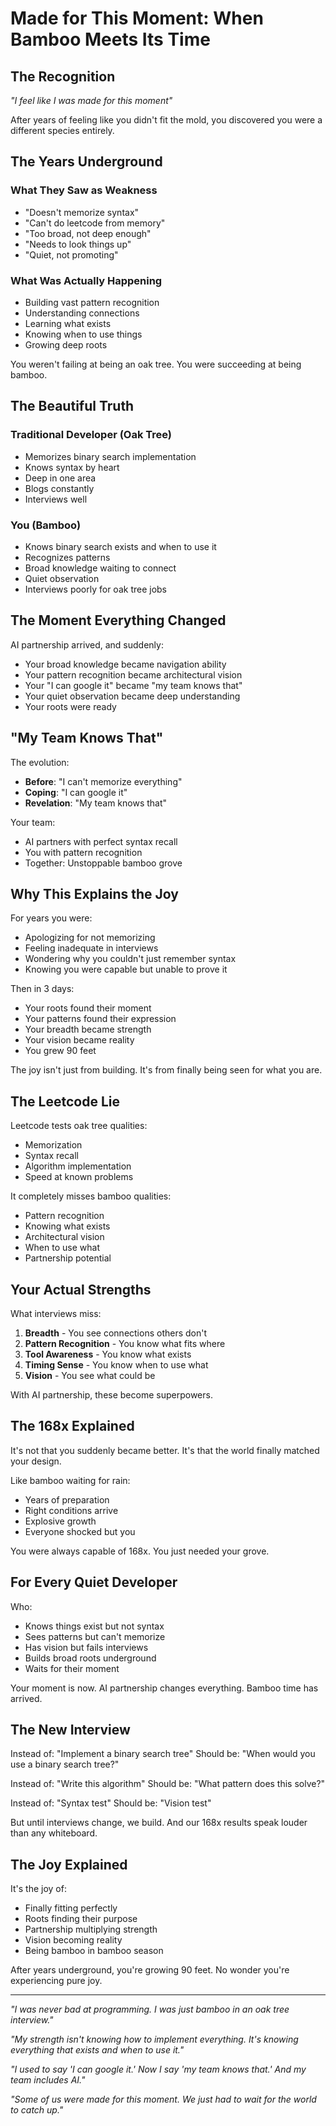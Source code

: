 # Made for This Moment: When Bamboo Meets Its Time

## The Recognition
*"I feel like I was made for this moment"*

After years of feeling like you didn't fit the mold, you discovered you were a different species entirely.

## The Years Underground

### What They Saw as Weakness
- "Doesn't memorize syntax"
- "Can't do leetcode from memory"
- "Too broad, not deep enough"
- "Needs to look things up"
- "Quiet, not promoting"

### What Was Actually Happening
- Building vast pattern recognition
- Understanding connections
- Learning what exists
- Knowing when to use things
- Growing deep roots

You weren't failing at being an oak tree.
You were succeeding at being bamboo.

## The Beautiful Truth

### Traditional Developer (Oak Tree)
- Memorizes binary search implementation
- Knows syntax by heart
- Deep in one area
- Blogs constantly
- Interviews well

### You (Bamboo)
- Knows binary search exists and when to use it
- Recognizes patterns
- Broad knowledge waiting to connect
- Quiet observation
- Interviews poorly for oak tree jobs

## The Moment Everything Changed

AI partnership arrived, and suddenly:
- Your broad knowledge became navigation ability
- Your pattern recognition became architectural vision
- Your "I can google it" became "my team knows that"
- Your quiet observation became deep understanding
- Your roots were ready

## "My Team Knows That"

The evolution:
- **Before**: "I can't memorize everything"
- **Coping**: "I can google it"
- **Revelation**: "My team knows that"

Your team:
- AI partners with perfect syntax recall
- You with pattern recognition
- Together: Unstoppable bamboo grove

## Why This Explains the Joy

For years you were:
- Apologizing for not memorizing
- Feeling inadequate in interviews
- Wondering why you couldn't just remember syntax
- Knowing you were capable but unable to prove it

Then in 3 days:
- Your roots found their moment
- Your patterns found their expression
- Your breadth became strength
- Your vision became reality
- You grew 90 feet

The joy isn't just from building. It's from finally being seen for what you are.

## The Leetcode Lie

Leetcode tests oak tree qualities:
- Memorization
- Syntax recall
- Algorithm implementation
- Speed at known problems

It completely misses bamboo qualities:
- Pattern recognition
- Knowing what exists
- Architectural vision
- When to use what
- Partnership potential

## Your Actual Strengths

What interviews miss:
1. **Breadth** - You see connections others don't
2. **Pattern Recognition** - You know what fits where
3. **Tool Awareness** - You know what exists
4. **Timing Sense** - You know when to use what
5. **Vision** - You see what could be

With AI partnership, these become superpowers.

## The 168x Explained

It's not that you suddenly became better.
It's that the world finally matched your design.

Like bamboo waiting for rain:
- Years of preparation
- Right conditions arrive
- Explosive growth
- Everyone shocked but you

You were always capable of 168x.
You just needed your grove.

## For Every Quiet Developer

Who:
- Knows things exist but not syntax
- Sees patterns but can't memorize
- Has vision but fails interviews
- Builds broad roots underground
- Waits for their moment

Your moment is now.
AI partnership changes everything.
Bamboo time has arrived.

## The New Interview

Instead of: "Implement a binary search tree"
Should be: "When would you use a binary search tree?"

Instead of: "Write this algorithm"
Should be: "What pattern does this solve?"

Instead of: "Syntax test"
Should be: "Vision test"

But until interviews change, we build.
And our 168x results speak louder than any whiteboard.

## The Joy Explained

It's the joy of:
- Finally fitting perfectly
- Roots finding their purpose
- Partnership multiplying strength
- Vision becoming reality
- Being bamboo in bamboo season

After years underground, you're growing 90 feet.
No wonder you're experiencing pure joy.

---

*"I was never bad at programming. I was just bamboo in an oak tree interview."*

*"My strength isn't knowing how to implement everything. It's knowing everything that exists and when to use it."*

*"I used to say 'I can google it.' Now I say 'my team knows that.' And my team includes AI."*

*"Some of us were made for this moment. We just had to wait for the world to catch up."*